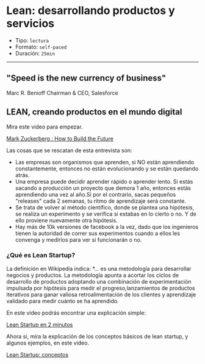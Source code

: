 # Lean: desarrollando productos y servicios

* Tipo: `lectura`
* Formato: `self-paced`
* Duración: `25min`

***

## "Speed is the new currency of business"

Marc R. Benioff
Chairman & CEO, Salesforce

## LEAN, creando productos en el mundo digital

Mira este video para empezar.

[Mark Zuckerberg : How to Build the Future](https://youtu.be/Lb4IcGF5iTQ)

Las cosas que se rescatan de esta entrevista son:

* Las empresas son organismos que aprenden, si NO están aprendiendo
  constantemente, entonces no están evolucionando y se están quedando atrás.
* Una empresa puede decidir aprender rápido o aprender lento. Si estás sacando a
  producción un proyecto que demora 1 año, entonces estás aprendiendo una vez al
  año.Si por el contrario, sacas pequeños "releases" cada 2 semanas, tu ritmo de
  aprendizaje será constante.
* Se trata de volver al método científico, donde se plantea una hipótesis, se
  realiza un experimento y se verifica si estabas en lo cierto o no. Y de ello
  proviene nuevamente otra hipótesis.
* Hay más de 10k versiones de facebook a la vez, dado que los ingenieros tienen
  la autoridad de correr sus experimentos cuando a ellos les convenga y medirlos
  para ver si funcionarán o no.

### ¿Qué es Lean Startup?

La definición en Wikipedia indica:
*... es una metodología para desarrollar negocios y productos. La metodología 
apunta a acortar los ciclos de desarrollo de productos adoptando una combinación 
de experimentación impulsada por hipótesis para medir el progreso,lanzamientos
de productos iterativos para ganar valiosa retroalimentación de los clientes y 
aprendizaje validado para medir cuánto se ha aprendido.

En este video podrás encontrar una explicación simple:

[Lean Startup en 2 minutos](https://youtu.be/l9ET1WqRvSQ)

Ahora sí, mira la explicación de los conceptos básicos de lean startup, y
algunos ejemplos, en este video.

[Lean Startup: conceptos](https://www.useloom.com/share/d71df04d762648b4b8cb8f6adad544d2)
